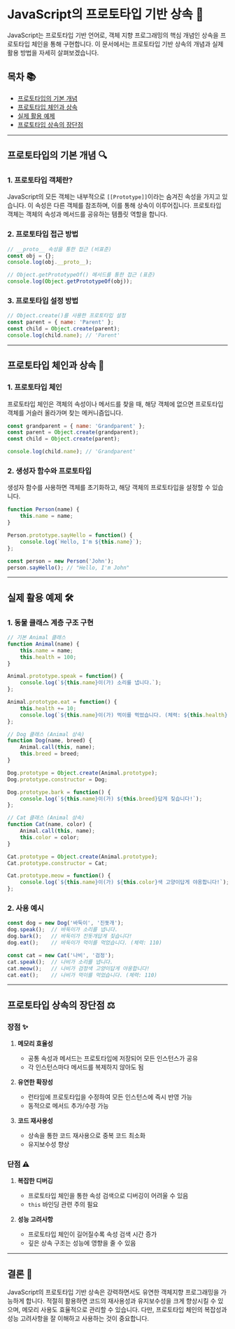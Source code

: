 # JavaScript의 프로토타입 기반 상속 🧬

JavaScript는 프로토타입 기반 언어로, 객체 지향 프로그래밍의 핵심 개념인 상속을 프로토타입 체인을 통해 구현합니다. 이 문서에서는 프로토타입 기반 상속의 개념과 실제 활용 방법을 자세히 살펴보겠습니다.

## 목차 📚
- [프로토타입의 기본 개념](#프로토타입의-기본-개념)
- [프로토타입 체인과 상속](#프로토타입-체인과-상속)
- [실제 활용 예제](#실제-활용-예제)
- [프로토타입 상속의 장단점](#프로토타입-상속의-장단점)

---

## 프로토타입의 기본 개념 🔍

### 1. 프로토타입 객체란?
JavaScript의 모든 객체는 내부적으로 `[[Prototype]]`이라는 숨겨진 속성을 가지고 있습니다. 이 속성은 다른 객체를 참조하며, 이를 통해 상속이 이루어집니다. 프로토타입 객체는 객체의 속성과 메서드를 공유하는 템플릿 역할을 합니다.

### 2. 프로토타입 접근 방법
```javascript
// __proto__ 속성을 통한 접근 (비표준)
const obj = {};
console.log(obj.__proto__);

// Object.getPrototypeOf() 메서드를 통한 접근 (표준)
console.log(Object.getPrototypeOf(obj));
```

### 3. 프로토타입 설정 방법
```javascript
// Object.create()를 사용한 프로토타입 설정
const parent = { name: 'Parent' };
const child = Object.create(parent);
console.log(child.name); // 'Parent'
```

---

## 프로토타입 체인과 상속 🔄

### 1. 프로토타입 체인
프로토타입 체인은 객체의 속성이나 메서드를 찾을 때, 해당 객체에 없으면 프로토타입 객체를 거슬러 올라가며 찾는 메커니즘입니다.

```javascript
const grandparent = { name: 'Grandparent' };
const parent = Object.create(grandparent);
const child = Object.create(parent);

console.log(child.name); // 'Grandparent'
```

### 2. 생성자 함수와 프로토타입
생성자 함수를 사용하면 객체를 초기화하고, 해당 객체의 프로토타입을 설정할 수 있습니다.

```javascript
function Person(name) {
    this.name = name;
}

Person.prototype.sayHello = function() {
    console.log(`Hello, I'm ${this.name}`);
};

const person = new Person('John');
person.sayHello(); // "Hello, I'm John"
```

---

## 실제 활용 예제 🛠️

### 1. 동물 클래스 계층 구조 구현

```javascript
// 기본 Animal 클래스
function Animal(name) {
    this.name = name;
    this.health = 100;
}

Animal.prototype.speak = function() {
    console.log(`${this.name}이(가) 소리를 냅니다.`);
};

Animal.prototype.eat = function() {
    this.health += 10;
    console.log(`${this.name}이(가) 먹이를 먹었습니다. (체력: ${this.health})`);
};

// Dog 클래스 (Animal 상속)
function Dog(name, breed) {
    Animal.call(this, name);
    this.breed = breed;
}

Dog.prototype = Object.create(Animal.prototype);
Dog.prototype.constructor = Dog;

Dog.prototype.bark = function() {
    console.log(`${this.name}이(가) ${this.breed}답게 짖습니다!`);
};

// Cat 클래스 (Animal 상속)
function Cat(name, color) {
    Animal.call(this, name);
    this.color = color;
}

Cat.prototype = Object.create(Animal.prototype);
Cat.prototype.constructor = Cat;

Cat.prototype.meow = function() {
    console.log(`${this.name}이(가) ${this.color}색 고양이답게 야옹합니다!`);
};
```

### 2. 사용 예시
```javascript
const dog = new Dog('바둑이', '진돗개');
dog.speak();  // 바둑이가 소리를 냅니다.
dog.bark();   // 바둑이가 진돗개답게 짖습니다!
dog.eat();    // 바둑이가 먹이를 먹었습니다. (체력: 110)

const cat = new Cat('나비', '검정');
cat.speak();  // 나비가 소리를 냅니다.
cat.meow();   // 나비가 검정색 고양이답게 야옹합니다!
cat.eat();    // 나비가 먹이를 먹었습니다. (체력: 110)
```

---

## 프로토타입 상속의 장단점 ⚖️

### 장점 ✨
1. **메모리 효율성**
   - 공통 속성과 메서드는 프로토타입에 저장되어 모든 인스턴스가 공유
   - 각 인스턴스마다 메서드를 복제하지 않아도 됨

2. **유연한 확장성**
   - 런타임에 프로토타입을 수정하여 모든 인스턴스에 즉시 반영 가능
   - 동적으로 메서드 추가/수정 가능

3. **코드 재사용성**
   - 상속을 통한 코드 재사용으로 중복 코드 최소화
   - 유지보수성 향상

### 단점 ⚠️
1. **복잡한 디버깅**
   - 프로토타입 체인을 통한 속성 검색으로 디버깅이 어려울 수 있음
   - `this` 바인딩 관련 주의 필요

2. **성능 고려사항**
   - 프로토타입 체인이 길어질수록 속성 검색 시간 증가
   - 깊은 상속 구조는 성능에 영향을 줄 수 있음

---

## 결론 🎯

JavaScript의 프로토타입 기반 상속은 강력하면서도 유연한 객체지향 프로그래밍을 가능하게 합니다. 적절히 활용하면 코드의 재사용성과 유지보수성을 크게 향상시킬 수 있으며, 메모리 사용도 효율적으로 관리할 수 있습니다. 다만, 프로토타입 체인의 복잡성과 성능 고려사항을 잘 이해하고 사용하는 것이 중요합니다.

